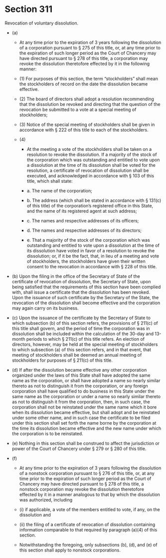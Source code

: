 # Section 311

Revocation of voluntary dissolution.

- (a) 

  - At any time prior to the expiration of 3 years following the dissolution of a corporation pursuant to § 275 of this title, or, at any time prior to the expiration of such longer period as the Court of Chancery may have directed pursuant to § 278 of this title, a corporation may revoke the dissolution theretofore effected by it in the following manner:

  - (1) For purposes of this section, the term “stockholders” shall mean the stockholders of record on the date the dissolution became effective.

  - (2) The board of directors shall adopt a resolution recommending that the dissolution be revoked and directing that the question of the revocation be submitted to a vote at a special meeting of stockholders;

  - (3) Notice of the special meeting of stockholders shall be given in accordance with § 222 of this title to each of the stockholders.

  - (4) 

    - At the meeting a vote of the stockholders shall be taken on a resolution to revoke the dissolution. If a majority of the stock of the corporation which was outstanding and entitled to vote upon a dissolution at the time of its dissolution shall be voted for the resolution, a certificate of revocation of dissolution shall be executed, and acknowledged in accordance with § 103 of this title, which shall state:

    - a. The name of the corporation;

    - b. The address (which shall be stated in accordance with § 131(c) of this title) of the corporation’s registered office in this State, and the name of its registered agent at such address;

    - c. The names and respective addresses of its officers;

    - d. The names and respective addresses of its directors;

    - e. That a majority of the stock of the corporation which was outstanding and entitled to vote upon a dissolution at the time of its dissolution have voted in favor of a resolution to revoke the dissolution; or, if it be the fact, that, in lieu of a meeting and vote of stockholders, the stockholders have given their written consent to the revocation in accordance with § 228 of this title.

- (b) Upon the filing in the office of the Secretary of State of the certificate of revocation of dissolution, the Secretary of State, upon being satisfied that the requirements of this section have been complied with, shall issue a certificate that the dissolution has been revoked. Upon the issuance of such certificate by the Secretary of the State, the revocation of the dissolution shall become effective and the corporation may again carry on its business.

- (c) Upon the issuance of the certificate by the Secretary of State to which subsection (b) of this section refers, the provisions of § 211(c) of this title shall govern, and the period of time the corporation was in dissolution shall be included within the calculation of the 30-day and 13-month periods to which § 211(c) of this title refers. An election of directors, however, may be held at the special meeting of stockholders to which subsection (a) of this section refers, and in that event, that meeting of stockholders shall be deemed an annual meeting of stockholders for purposes of § 211(c) of this title.

- (d) If after the dissolution became effective any other corporation organized under the laws of this State shall have adopted the same name as the corporation, or shall have adopted a name so nearly similar thereto as not to distinguish it from the corporation, or any foreign corporation shall have qualified to do business in this State under the same name as the corporation or under a name so nearly similar thereto as not to distinguish it from the corporation, then, in such case, the corporation shall not be reinstated under the same name which it bore when its dissolution became effective, but shall adopt and be reinstated under some other name, and in such case the certificate to be filed under this section shall set forth the name borne by the corporation at the time its dissolution became effective and the new name under which the corporation is to be reinstated.

- (e) Nothing in this section shall be construed to affect the jurisdiction or power of the Court of Chancery under § 279 or § 280 of this title.

- (f) 

  - At any time prior to the expiration of 3 years following the dissolution of a nonstock corporation pursuant to § 276 of this title, or, at any time prior to the expiration of such longer period as the Court of Chancery may have directed pursuant to § 278 of this title, a nonstock corporation may revoke the dissolution theretofore effected by it in a manner analogous to that by which the dissolution was authorized, including

  - (i) if applicable, a vote of the members entitled to vote, if any, on the dissolution and

  - (ii) the filing of a certificate of revocation of dissolution containing information comparable to that required by paragraph (a)(4) of this section.

  - Notwithstanding the foregoing, only subsections (b), (d), and (e) of this section shall apply to nonstock corporations.